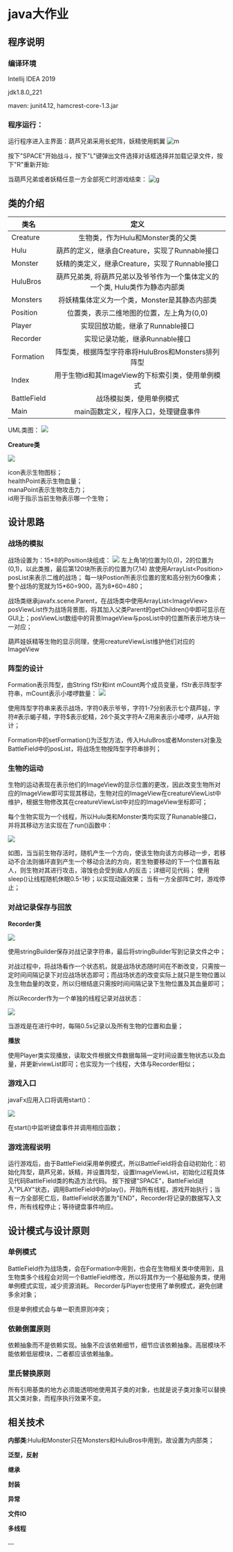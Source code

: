 # java大作业

## 程序说明

### 编译环境

Intellij IDEA 2019

jdk1.8.0_221

maven: junit4.12, hamcrest-core-1.3.jar


### 程序运行：

运行程序进入主界面：葫芦兄弟采用长蛇阵，妖精使用鹤翼
![m](main.png)

按下"SPACE"开始战斗，按下"L"键弹出文件选择对话框选择并加载记录文件，按下"R"重新开始:

当葫芦兄弟或者妖精任意一方全部死亡时游戏结束：
![g](gameOver.png)

## 类的介绍

| 类名 | 定义 |
| --- | :---: |
| Creature | 生物类，作为Hulu和Monster类的父类 |  
| Hulu| 葫芦的定义，继承自Creature，实现了Runnable接口 |   
| Monster| 妖精的类定义，继承Creature，实现了Runnable接口 |  
| HuluBros | 葫芦兄弟类, 将葫芦兄弟以及爷爷作为一个集体定义的一个类, Hulu类作为静态内部类 |  
| Monsters | 将妖精集体定义为一个类，Monster是其静态内部类 |  
| Position | 位置类，表示二维地图的位置，左上角为(0,0) |  
| Player | 实现回放功能，继承了Runnable接口 |  
| Recorder | 实现记录功能，继承Runnable接口 |  
| Formation | 阵型类，根据阵型字符串将HuluBros和Monsters排列阵型 |  
| Index | 用于生物id和其ImageView的下标索引类，使用单例模式 |  
| BattleField | 战场模拟类，使用单例模式|  
| Main | main函数定义，程序入口，处理键盘事件 |  

UML类图：
![](uml.png)

**Creature类**

![](Creature.png)

icon表示生物图标；  
healthPoint表示生物血量；  
manaPoint表示生物攻击力；   
id用于指示当前生物表示哪一个生物；   

## 设计思路

### 战场的模拟

战场设置为：15*8的Position块组成：
![](battleField.png)
左上角1的位置为(0,0)，2的位置为(0,1)，以此类推，最后第120块所表示的位置为(7,14)
故使用ArrayList\<Position\> posList来表示二维的战场；
每一块Postion所表示位置的宽和高分别为60像素；整个战场的宽就为15\*60=900，高为8\*60=480；

战场类继承javafx.scene.Parent，在战场类中使用ArrayList\<ImageView\> posViewList作为战场背景图，将其加入父类Parent的getChildren()中即可显示在GUI上；posViewList数组中的背景ImageView与posList中的位置所表示地方块一一对应；

葫芦娃妖精等生物的显示同理，使用creatureViewList维护他们对应的ImageView

### 阵型的设计

Formation表示阵型，由String fStr和int mCount两个成员变量，fStr表示阵型字符串，mCount表示小喽啰数量：
![](Formation.png)

使用阵型字符串来表示战场，字符0表示爷爷，字符1-7分别表示七个葫芦娃，字符#表示蝎子精，字符$表示蛇精，26个英文字符A-Z用来表示小喽啰，从A开始计；

Formation中的setFormation()为泛型方法，传入HuluBros或者Monsters对象及BattleField中的posList，将战场生物按阵型字符串排列；

### 生物的运动

生物的运动表现在表示他们的ImageView的显示位置的更改，因此改变生物所对应的ImageView即可实现其移动，生物对应的ImageView在creatureViewList中维护，根据生物修改其在creatureViewList中对应的ImageView坐标即可；

每个生物实现为一个线程，所以Hulu类和Monster类均实现了Runanable接口，并将其移动方法实现在了run()函数中：

![](run.png)

如图，当当前生物存活时，随机产生一个方向，使该生物向该方向移动一步，若移动不合法则循环直到产生一个移动合法的方向，若生物要移动的下一个位置有敌人，则生物对其进行攻击，溶蚀也会受到敌人的反击；详细可见代码；
使用sleep()让线程随机休眠0.5-1秒；以实现动画效果；
当有一方全部阵亡时，游戏停止；

### 对战记录保存与回放

**Recorder类**

![](Recorder.png)

使用stringBuilder保存对战记录字符串，最后将stringBuilder写到记录文件之中；

对战过程中，将战场看作一个状态机，就是战场状态随时间在不断改变，只需按一定时间间隔记录下对应战场状态即可；而战场状态的改变实际上就只是生物位置以及生物血量的改变，所以归根结底只需按时间间隔记录下生物位置及其血量即可；

所以Recorder作为一个单独的线程记录对战状态：

![](recorderRun.png)

当游戏是在进行中时，每隔0.5s记录以及所有生物的位置和血量；

**播放**

使用Player类实现播放，读取文件根据文件数据每隔一定时间设置生物状态以及血量，并更新viewList即可；也实现为一个线程，大体与Recorder相似；


### 游戏入口

javaFx应用入口将调用start()：

![](start.png)

在start()中监听键盘事件并调用相应函数；

### 游戏流程说明

运行游戏后，由于BattleField采用单例模式，所以BattleField将会自动初始化：初始化阵型，葫芦兄弟，妖精，并设置阵型，设置ImageViewList，初始化过程具体见代码BattleField类的构造方法代码。
按下按键"SPACE"，BattleField进入"PLAY"状态，调用BattleField中的play()，开始所有线程，游戏开始执行；当有一方全部死亡后，BattleField状态置为"END"，Recorder将记录的数据写入文件，所有线程停止；等待键盘事件响应。

## 设计模式与设计原则

### 单例模式

BattleField作为战场类，会在Formation中用到，也会在生物相关类中使用到，且生物类多个线程会对同一个BattleField修改，所以将其作为一个基础服务类，使用单例模式实现，减少资源消耗。
Recorder与Player也使用了单例模式，避免创建多余对象；

但是单例模式会与单一职责原则冲突；

### 依赖倒置原则

依赖抽象而不是依赖实现。抽象不应该依赖细节，细节应该依赖抽象。高层模块不能依赖低层模块，二者都应该依赖抽象。

### 里氏替换原则

所有引用基类的地方必须能透明地使用其子类的对象，也就是说子类对象可以替换其父类对象，而程序执行效果不变。

## 相关技术

**内部类**:Hulu和Monster只在Monsters和HuluBros中用到，故设置为内部类；

**泛型，反射**

**继承**

**封装**

**异常**

**文件IO**

**多线程**

**...**

